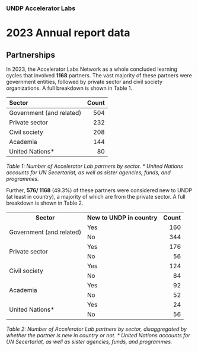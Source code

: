 ### UNDP Accelerator Labs
# 2023 Annual report data

## Partnerships
In 2023, the Accelerator Labs Network as a whole concluded learning cycles that involved **1168** partners. The vast majority of these partners were government entities, followed by private sector and civil society organizations. A full breakdown is shown in Table 1. 

| Sector | Count |
| :----- | ----: |
| Government (and related) | 504 |
| Private sector | 232 |
| Civil society | 208 |
| Academia | 144 |
| United Nations* | 80 |


*Table 1: Number of Accelerator Lab partners by sector.
\* United Nations accounts for UN Secertariat, as well as sister agencies, funds, and programmes.*

Further, **576/ 1168** (49.3%) of these partners were considered new to UNDP (at least in country), a majority of which are from the private sector. A full breakdown is shown in Table 2.


<table>
	<tr>
		<th>Sector</th>
		<th>New to UNDP in country</th>
		<th>Count</th>
	</tr>
	<tr>
		<td rowspan='2'>Government (and related)</td>
		<td>Yes</td>
		<td style='text-align: right;'>160</td>
	</tr>
	<tr>
		<td>No</td>
		<td style='text-align: right;'>344</td>
	</tr>
	<tr>
		<td rowspan='2'>Private sector</td>
		<td>Yes</td>
		<td style='text-align: right;'>176</td>
	</tr>
	<tr>
		<td>No</td>
		<td style='text-align: right;'>56</td>
	</tr>
	<tr>
		<td rowspan='2'>Civil society</td>
		<td>Yes</td>
		<td style='text-align: right;'>124</td>
	</tr>
	<tr>
		<td>No</td>
		<td style='text-align: right;'>84</td>
	</tr>
	<tr>
		<td rowspan='2'>Academia</td>
		<td>Yes</td>
		<td style='text-align: right;'>92</td>
	</tr>
	<tr>
		<td>No</td>
		<td style='text-align: right;'>52</td>
	</tr>
	<tr>
		<td rowspan='2'>United Nations*</td>
		<td>Yes</td>
		<td style='text-align: right;'>24</td>
	</tr>
	<tr>
		<td>No</td>
		<td style='text-align: right;'>56</td>
	</tr>
</table>

*Table 2: Number of Accelerator Lab partners by sector, disaggregated by whether the partner is new in country or not.
\* United Nations accounts for UN Secertariat, as well as sister agencies, funds, and programmes.*